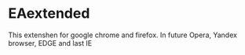 # EAextended
This extenshen for google chrome and firefox. In future Opera, Yandex browser, EDGE and last IE